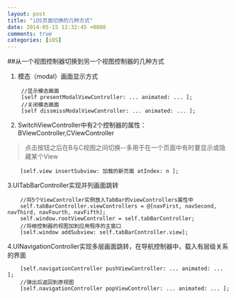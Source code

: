 ```yaml
---
layout: post
title: "iOS页面切换的几种方式"
date: 2014-05-15 12:32:45 +0800
comments: true
categories: [iOS]
---
```



##从一个视图控制器切换到另一个视图控制器的几种方式
1. 模态（modal）画面显示方式


        //显示模态画面
        [self presentModalViewController: ... animated: ... ];
        //关闭模态画面
        [self dissmissModalViewController: ... animated: ... ];

2. SwitchViewController中有2个控制器的属性：BViewController,CViewController
>点击按钮之后在B与C视图之间切换--多用于在一个页面中有时要显示或隐藏某个View


        [self.view insertSubview: 加载的新页面 atIndex: n ];

3.UITabBarController实现并列画面跳转


        //将5个ViewController实例放入TabBar的viewControllers属性中
        self.tabBarController.viewControllers = @[navFirst, navSecond, navThird, navFourth, navFifth];
        self.window.rootViewController = self.tabBarController;
        //将根控制器的视图加到应用程序的主窗口
        [self.window addSubview: self.tabBarController.view];

4.UINavigationController实现多层画面跳转，在导航控制器中，载入有层级关系的界面


        [self.navigationController pushViewController: ... animated: ... ];
        //弹出后返回到原视图
        [self.navigationController popViewController: ... animated: ... ];
